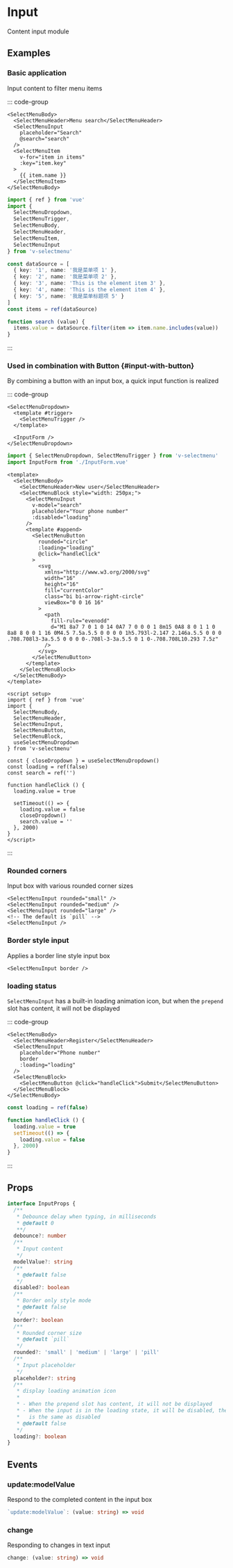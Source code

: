 # Input

Content input module

## Examples

<script setup>
import {
  MenuSearch,
  MenuInput,
  MenuInputRounded,
  MenuInputBorder,
  MenuInputLoading
} from '@/script/select-menu/input'
</script>

### Basic application

Input content to filter menu items

<MenuSearch />

::: code-group

```vue-html
<SelectMenuBody>
  <SelectMenuHeader>Menu search</SelectMenuHeader>
  <SelectMenuInput
    placeholder="Search"
    @search="search"
  />
  <SelectMenuItem
    v-for="item in items"
    :key="item.key"
  >
    {{ item.name }}
  </SelectMenuItem>
</SelectMenuBody>
```

```ts
import { ref } from 'vue'
import {
  SelectMenuDropdown,
  SelectMenuTrigger,
  SelectMenuBody,
  SelectMenuHeader,
  SelectMenuItem,
  SelectMenuInput
} from 'v-selectmenu'

const dataSource = [
  { key: '1', name: '我是菜单项 1' },
  { key: '2', name: '我是菜单项 2' },
  { key: '3', name: 'This is the element item 3' },
  { key: '4', name: 'This is the element item 4' },
  { key: '5', name: '我是菜单标题项 5' }
]
const items = ref(dataSource)

function search (value) {
  items.value = dataSource.filter(item => item.name.includes(value))
}
```

:::

### Used in combination with Button {#input-with-button}

By combining a button with an input box, a quick input function is realized

<MenuInput />

::: code-group

```vue-html
<SelectMenuDropdown>
  <template #trigger>
    <SelectMenuTrigger />
  </template>

  <InputForm />
</SelectMenuDropdown>
```

```ts
import { SelectMenuDropdown, SelectMenuTrigger } from 'v-selectmenu'
import InputForm from './InputForm.vue'
```

```vue [InputForm.vue]
<template>
  <SelectMenuBody>
    <SelectMenuHeader>New user</SelectMenuHeader>
    <SelectMenuBlock style="width: 250px;">
      <SelectMenuInput
        v-model="search"
        placeholder="Your phone number"
        :disabled="loading"
      />
      <template #append>
        <SelectMenuButton
          rounded="circle"
          :loading="loading"
          @click="handleClick"
        >
          <svg
            xmlns="http://www.w3.org/2000/svg"
            width="16"
            height="16"
            fill="currentColor"
            class="bi bi-arrow-right-circle"
            viewBox="0 0 16 16"
          >
            <path
              fill-rule="evenodd"
              d="M1 8a7 7 0 1 0 14 0A7 7 0 0 0 1 8m15 0A8 8 0 1 1 0 8a8 8 0 0 1 16 0M4.5 7.5a.5.5 0 0 0 0 1h5.793l-2.147 2.146a.5.5 0 0 0 .708.708l3-3a.5.5 0 0 0 0-.708l-3-3a.5.5 0 1 0-.708.708L10.293 7.5z"
            />
          </svg>
        </SelectMenuButton>
      </template>
    </SelectMenuBlock>
  </SelectMenuBody>
</template>

<script setup>
import { ref } from 'vue'
import {
  SelectMenuBody,
  SelectMenuHeader,
  SelectMenuInput,
  SelectMenuButton,
  SelectMenuBlock,
  useSelectMenuDropdown
} from 'v-selectmenu'

const { closeDropdown } = useSelectMenuDropdown()
const loading = ref(false)
const search = ref('')

function handleClick () {
  loading.value = true

  setTimeout(() => {
    loading.value = false
    closeDropdown()
    search.value = ''
  }, 2000)
}
</script>
```

:::

### Rounded corners

Input box with various rounded corner sizes

<MenuInputRounded />

```vue-html
<SelectMenuInput rounded="small" />
<SelectMenuInput rounded="medium" />
<SelectMenuInput rounded="large" />
<!-- The default is `pill` -->
<SelectMenuInput />
```

### Border style input

Applies a border line style input box

<MenuInputBorder />

```vue-html
<SelectMenuInput border />
```

### loading status

`SelectMenuInput` has a built-in loading animation icon, but when the `prepend` slot has content, it will not be displayed

<MenuInputLoading />

::: code-group

```vue-html
<SelectMenuBody>
  <SelectMenuHeader>Register</SelectMenuHeader>
  <SelectMenuInput
    placeholder="Phone number"
    border
    :loading="loading"
  />
  <SelectMenuBlock>
    <SelectMenuButton @click="handleClick">Submit</SelectMenuButton>
  </SelectMenuBlock>
</SelectMenuBody>
```

```js
const loading = ref(false)

function handleClick () {
  loading.value = true
  setTimeout(() => {
    loading.value = false
  }, 2000)
}
```

:::

## Props

```ts
interface InputProps {
  /**
   * Debounce delay when typing, in milliseconds
   * @default 0
   **/
  debounce?: number
  /**
   * Input content
   */
  modelValue?: string
  /**
   * @default false
   */
  disabled?: boolean
  /**
   * Border only style mode
   * @default false
   */
  border?: boolean
  /**
   * Rounded corner size
   * @default `pill`
   */
  rounded?: 'small' | 'medium' | 'large' | 'pill'
  /**
   * Input placeholder
   */
  placeholder?: string
  /**
   * display loading animation icon
   * 
   * - When the prepend slot has content, it will not be displayed
   * - When the input is in the loading state, it will be disabled, the effect
   *   is the same as disabled
   * @default false
   */
  loading?: boolean
}
```

## Events

### update:modelValue

Respond to the completed content in the input box

```ts
`update:modelValue`: (value: string) => void
```

### change

Responding to changes in text input

```ts
change: (value: string) => void
```
